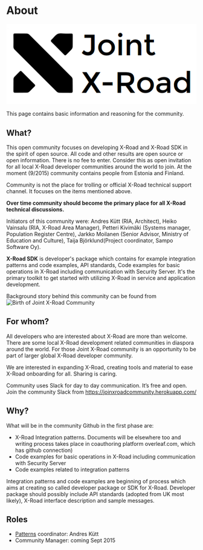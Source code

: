 # About
![Joint X-Road community logo](https://raw.githubusercontent.com/jointxroad/About/master/images/jointxroad-logo.png)

This page contains basic information and reasoning for the community. 

## What?
This open community focuses on developing X-Road and X-Road SDK in the spirit of open source. All code and other results are open source or open information. There is no fee to enter. Consider this as open invitation for all local X-Road developer communities around the world to join. At the moment (9/2015) community contains people from Estonia and Finland. 

Community is not the place for trolling or official X-Road technical support channel. It focuses on the items mentioned above.

**Over time community should become the primary place for all X-Road technical discussions.**

Initiators of this community were: Andres Kütt (RIA, Architect), Heiko Vainsalu (RIA, X-Road Area Manager), Petteri Kivimäki (Systems manager, Population Register Centre), Jarkko Moilanen (Senior Advisor, Ministry of Education and Culture), Taija Björklund(Project coordinator, Sampo Software Oy).

**X-Road SDK** is developer's package which contains for example integration patterns and code examples, API standards, Code examples for basic operations in X-Road including communication with Security Server. It's the primary toolkit to get started with utilizing X-Road in service and application development. 

Background story behind this community can be found from ![Birth of Joint X-Road Community](https://tarinoitadigitalisaatiosta.wordpress.com/2015/09/04/birth-of-joint-x-road-community/)

## For whom?
All developers who are interested about X-Road are more than welcome. There are some local X-Road development related communities in diaspora around the world. For those Joint X-Road community is an opportunity to be part of larger global X-Road developer community. 

We are interested in expanding X-Road, creating tools and material to ease X-Road onboarding for all. Sharing is caring. 

Community uses Slack for day to day communication. It’s free and open. Join the community Slack from https://joinxroadcommunity.herokuapp.com/

## Why?

What will be in the community Github in the first phase are:

* X-Road Integration patterns. Documents will be elsewhere too and writing process takes place in coauthoring platform overleaf.com, which has github connection)
* Code examples for basic operations in X-Road including communication with Security Server
* Code examples related to integration patterns

Integration patterns and code examples are beginning of process which aims at creating so called developer package or SDK for X-Road. Developer package should possibly include API standards (adopted from UK most likely), X-Road interface description and sample messages.

## Roles
* [Patterns](https://github.com/jointxroad/patterns) coordinator: Andres Kütt
* Community Manager: coming Sept 2015
